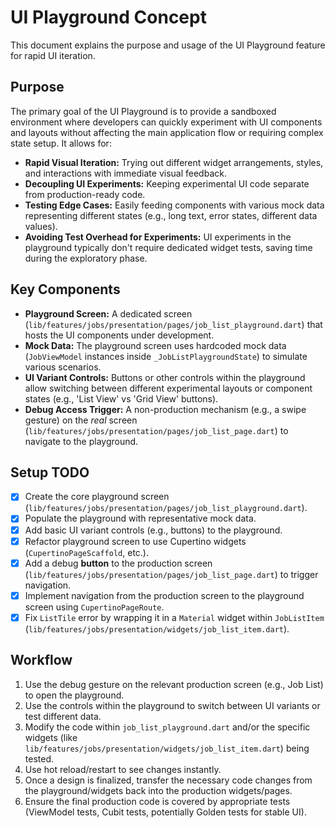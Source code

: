 # UI Playground Concept

This document explains the purpose and usage of the UI Playground feature for rapid UI iteration.

## Purpose

The primary goal of the UI Playground is to provide a sandboxed environment where developers can quickly experiment with UI components and layouts without affecting the main application flow or requiring complex state setup. It allows for:

-   **Rapid Visual Iteration:** Trying out different widget arrangements, styles, and interactions with immediate visual feedback.
-   **Decoupling UI Experiments:** Keeping experimental UI code separate from production-ready code.
-   **Testing Edge Cases:** Easily feeding components with various mock data representing different states (e.g., long text, error states, different data values).
-   **Avoiding Test Overhead for Experiments:** UI experiments in the playground typically don't require dedicated widget tests, saving time during the exploratory phase.

## Key Components

-   **Playground Screen:** A dedicated screen (`lib/features/jobs/presentation/pages/job_list_playground.dart`) that hosts the UI components under development.
-   **Mock Data:** The playground screen uses hardcoded mock data (`JobViewModel` instances inside `_JobListPlaygroundState`) to simulate various scenarios.
-   **UI Variant Controls:** Buttons or other controls within the playground allow switching between different experimental layouts or component states (e.g., 'List View' vs 'Grid View' buttons).
-   **Debug Access Trigger:** A non-production mechanism (e.g., a swipe gesture) on the *real* screen (`lib/features/jobs/presentation/pages/job_list_page.dart`) to navigate to the playground.

## Setup TODO

-   [X] Create the core playground screen (`lib/features/jobs/presentation/pages/job_list_playground.dart`).
-   [X] Populate the playground with representative mock data.
-   [X] Add basic UI variant controls (e.g., buttons) to the playground.
-   [X] Refactor playground screen to use Cupertino widgets (`CupertinoPageScaffold`, etc.).
-   [X] Add a debug **button** to the production screen (`lib/features/jobs/presentation/pages/job_list_page.dart`) to trigger navigation.
-   [X] Implement navigation from the production screen to the playground screen using `CupertinoPageRoute`.
-   [X] Fix `ListTile` error by wrapping it in a `Material` widget within `JobListItem` (`lib/features/jobs/presentation/widgets/job_list_item.dart`).

## Workflow

1.  Use the debug gesture on the relevant production screen (e.g., Job List) to open the playground.
2.  Use the controls within the playground to switch between UI variants or test different data.
3.  Modify the code within `job_list_playground.dart` and/or the specific widgets (like `lib/features/jobs/presentation/widgets/job_list_item.dart`) being tested.
4.  Use hot reload/restart to see changes instantly.
5.  Once a design is finalized, transfer the necessary code changes from the playground/widgets back into the production widgets/pages.
6.  Ensure the final production code is covered by appropriate tests (ViewModel tests, Cubit tests, potentially Golden tests for stable UI). 